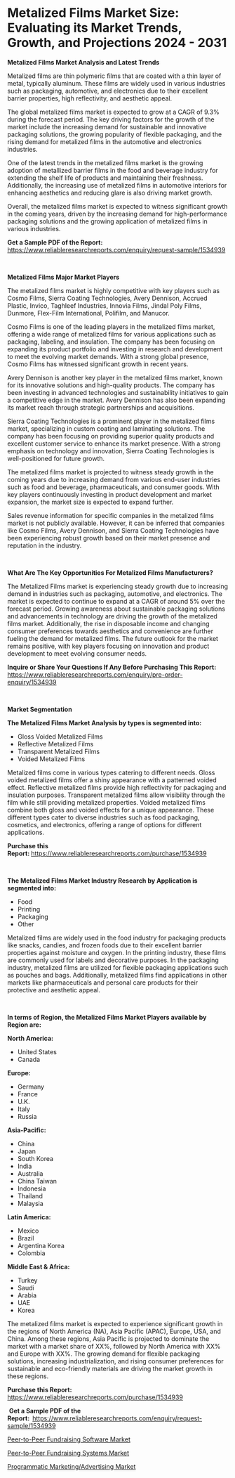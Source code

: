 <p><h1>Metalized Films Market Size: Evaluating its Market Trends, Growth, and Projections 2024 - 2031</h1></p><p><strong>Metalized Films Market Analysis and Latest Trends</strong></p>
<p><p>Metalized films are thin polymeric films that are coated with a thin layer of metal, typically aluminum. These films are widely used in various industries such as packaging, automotive, and electronics due to their excellent barrier properties, high reflectivity, and aesthetic appeal.</p><p>The global metalized films market is expected to grow at a CAGR of 9.3% during the forecast period. The key driving factors for the growth of the market include the increasing demand for sustainable and innovative packaging solutions, the growing popularity of flexible packaging, and the rising demand for metalized films in the automotive and electronics industries.</p><p>One of the latest trends in the metalized films market is the growing adoption of metallized barrier films in the food and beverage industry for extending the shelf life of products and maintaining their freshness. Additionally, the increasing use of metalized films in automotive interiors for enhancing aesthetics and reducing glare is also driving market growth.</p><p>Overall, the metalized films market is expected to witness significant growth in the coming years, driven by the increasing demand for high-performance packaging solutions and the growing application of metalized films in various industries.</p></p>
<p><strong>Get a Sample PDF of the Report:&nbsp;</strong> <a href="https://www.reliableresearchreports.com/enquiry/request-sample/1534939">https://www.reliableresearchreports.com/enquiry/request-sample/1534939</a></p>
<p>&nbsp;</p>
<p><strong>Metalized Films Major Market Players</strong></p>
<p><p>The metalized films market is highly competitive with key players such as Cosmo Films, Sierra Coating Technologies, Avery Dennison, Accrued Plastic, Invico, Taghleef Industries, Innovia Films, Jindal Poly Films, Dunmore, Flex-Film International, Polifilm, and Manucor.</p><p>Cosmo Films is one of the leading players in the metalized films market, offering a wide range of metalized films for various applications such as packaging, labeling, and insulation. The company has been focusing on expanding its product portfolio and investing in research and development to meet the evolving market demands. With a strong global presence, Cosmo Films has witnessed significant growth in recent years.</p><p>Avery Dennison is another key player in the metalized films market, known for its innovative solutions and high-quality products. The company has been investing in advanced technologies and sustainability initiatives to gain a competitive edge in the market. Avery Dennison has also been expanding its market reach through strategic partnerships and acquisitions.</p><p>Sierra Coating Technologies is a prominent player in the metalized films market, specializing in custom coating and laminating solutions. The company has been focusing on providing superior quality products and excellent customer service to enhance its market presence. With a strong emphasis on technology and innovation, Sierra Coating Technologies is well-positioned for future growth.</p><p>The metalized films market is projected to witness steady growth in the coming years due to increasing demand from various end-user industries such as food and beverage, pharmaceuticals, and consumer goods. With key players continuously investing in product development and market expansion, the market size is expected to expand further.</p><p>Sales revenue information for specific companies in the metalized films market is not publicly available. However, it can be inferred that companies like Cosmo Films, Avery Dennison, and Sierra Coating Technologies have been experiencing robust growth based on their market presence and reputation in the industry.</p></p>
<p>&nbsp;</p>
<p><strong>What Are The Key Opportunities For Metalized Films Manufacturers?</strong></p>
<p><p>The Metalized Films market is experiencing steady growth due to increasing demand in industries such as packaging, automotive, and electronics. The market is expected to continue to expand at a CAGR of around 5% over the forecast period. Growing awareness about sustainable packaging solutions and advancements in technology are driving the growth of the metalized films market. Additionally, the rise in disposable income and changing consumer preferences towards aesthetics and convenience are further fueling the demand for metalized films. The future outlook for the market remains positive, with key players focusing on innovation and product development to meet evolving consumer needs.</p></p>
<p><strong>Inquire or Share Your Questions If Any Before Purchasing This Report:</strong> <a href="https://www.reliableresearchreports.com/enquiry/pre-order-enquiry/1534939">https://www.reliableresearchreports.com/enquiry/pre-order-enquiry/1534939</a></p>
<p>&nbsp;</p>
<p><strong>Market Segmentation</strong></p>
<p><strong>The Metalized Films Market Analysis by types is segmented into:</strong></p>
<p><ul><li>Gloss Voided Metalized Films</li><li>Reflective Metalized Films</li><li>Transparent Metalized Films</li><li>Voided Metalized Films</li></ul></p>
<p><p>Metalized films come in various types catering to different needs. Gloss voided metalized films offer a shiny appearance with a patterned voided effect. Reflective metalized films provide high reflectivity for packaging and insulation purposes. Transparent metalized films allow visibility through the film while still providing metalized properties. Voided metalized films combine both gloss and voided effects for a unique appearance. These different types cater to diverse industries such as food packaging, cosmetics, and electronics, offering a range of options for different applications.</p></p>
<p><strong>Purchase this Report:&nbsp;</strong><a href="https://www.reliableresearchreports.com/purchase/1534939">https://www.reliableresearchreports.com/purchase/1534939</a></p>
<p>&nbsp;</p>
<p><strong>The Metalized Films Market Industry Research by Application is segmented into:</strong></p>
<p><ul><li>Food</li><li>Printing</li><li>Packaging</li><li>Other</li></ul></p>
<p><p>Metalized films are widely used in the food industry for packaging products like snacks, candies, and frozen foods due to their excellent barrier properties against moisture and oxygen. In the printing industry, these films are commonly used for labels and decorative purposes. In the packaging industry, metalized films are utilized for flexible packaging applications such as pouches and bags. Additionally, metalized films find applications in other markets like pharmaceuticals and personal care products for their protective and aesthetic appeal.</p></p>
<p>&nbsp;</p>
<p><strong>In terms of Region, the Metalized Films Market Players available by Region are:</strong></p>
<p>
    <p> <strong> North America: </strong>
        <ul>
            <li>United States</li>
            <li>Canada</li>
        </ul>
        </p> 
    <p> <strong> Europe: </strong>
        <ul>
            <li>Germany</li>
            <li>France</li>
            <li>U.K.</li>
            <li>Italy</li>
            <li>Russia</li>
        </ul>
        </p> 
    <p> <strong> Asia-Pacific: </strong>
        <ul>
            <li>China</li>
            <li>Japan</li>
            <li>South Korea</li>
            <li>India</li>
            <li>Australia</li>
            <li>China Taiwan</li>
            <li>Indonesia</li>
            <li>Thailand</li>
            <li>Malaysia</li>
        </ul>
        </p> 
    <p> <strong> Latin America: </strong>
        <ul>
            <li>Mexico</li>
            <li>Brazil</li>
            <li>Argentina Korea</li>
            <li>Colombia</li>
        </ul>
        </p> 
    <p> <strong> Middle East & Africa: </strong>
        <ul>
            <li>Turkey</li>
            <li>Saudi</li>
            <li>Arabia</li>
            <li>UAE</li>
            <li>Korea</li>
        </ul>
    </p>
    </p>
<p><p>The metalized films market is expected to experience significant growth in the regions of North America (NA), Asia Pacific (APAC), Europe, USA, and China. Among these regions, Asia Pacific is projected to dominate the market with a market share of XX%, followed by North America with XX% and Europe with XX%. The growing demand for flexible packaging solutions, increasing industrialization, and rising consumer preferences for sustainable and eco-friendly materials are driving the market growth in these regions.</p></p>
<p><strong>Purchase this Report: </strong><a href="https://www.reliableresearchreports.com/purchase/1534939">https://www.reliableresearchreports.com/purchase/1534939</a></p>
<p>&nbsp;<strong>Get a Sample PDF of the Report:&nbsp;&nbsp;</strong><a href="https://www.reliableresearchreports.com/enquiry/request-sample/1534939">https://www.reliableresearchreports.com/enquiry/request-sample/1534939</a></p>
<p><strong></strong></p>
<p><p><a href="https://view.publitas.com/reportprime-1/peer-to-peer-fundraising-software-market-growth-market-trends-covid-19-impact-and-forecasts-for-period-from-2023-2030/">Peer-to-Peer Fundraising Software Market</a></p><p><a href="https://view.publitas.com/reportprime-1/peer-to-peer-fundraising-systems-market-growth-market-trends-covid-19-impact-and-forecasts-for-period-from-2023-2030/">Peer-to-Peer Fundraising Systems Market</a></p><p><a href="https://view.publitas.com/reportprime-1/programmatic-marketing-advertising-market-analysis-examines-its-scope-on-growth-opportunities-and-forecasted-trends-spanning-from-2023-to-2030/">Programmatic Marketing/Advertising Market</a></p></p>